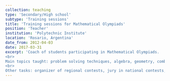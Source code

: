 ```yaml
---
collection: teaching
type: 'Secondary/High school'
subtype: 'Training sessions'
title: 'Training sessions for Mathematical Olympiads'
position: 'Teacher'
institution: 'Polytechnic Institute'
location: 'Rosario, Argentina'
date_from: 2012-04-03
date: 2017-03-31
excerpt: 'Coach of students participating in Mathematical Olympiads.
<br>
Main topics taught: problem solving techniques, algebra, geometry, combinatorics, number theory.
<br>
Other tasks: organizer of regional contests, jury in national contests, coordinator of trips.'
---
```

